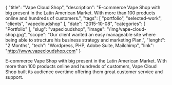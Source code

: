 {
    "title": "Vape Cloud Shop",
    "description": "E-commerce Vape Shop with big present in the Latin American Market. With more than 100 products online and hundreds of customers.",
    "tags": [ "portfolio", "selected-work", "clients", "vapecloudshop" ],
    "date": "2015-10-08",
    "categories": [
        "Portfolio"
    ],
    "slug": "vapecloudshop",
    "image": "/img/vape-cloud-shop.jpg",
    "scope": "Our client wanted an easy manageable site where being able to structure his business strategy and marketing Plan.",
    "lenght": "2 Months",
    "tech": "Wordpress, PHP, Adobe Suite, Mailchimp",
    "link": "http://www.vapecloudshop.com"
}

E-commerce Vape Shop with big present in the Latin American Market. With more than 100 products online and hundreds of customers, Vape Cloud Shop built its audience overtime offering them great customer service and support.
